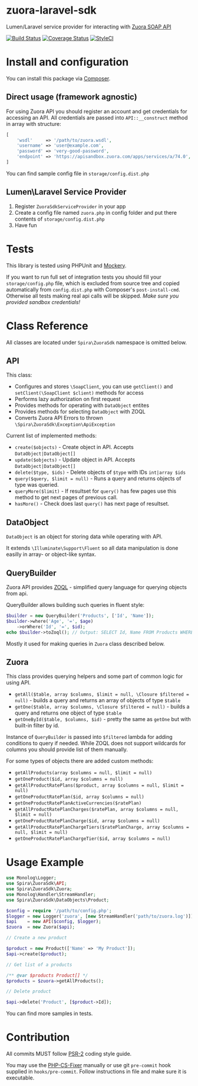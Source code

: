 # zuora-laravel-sdk
Lumen/Laravel service provider for interacting with [Zuora SOAP API](https://knowledgecenter.zuora.com/BC_Developers/SOAP_API)

[![Build Status](https://travis-ci.org/spira/zuora-laravel-sdk.svg?branch=master)](https://travis-ci.org/spira/zuora-laravel-sdk) 
[![Coverage Status](https://coveralls.io/repos/github/spira/zuora-laravel-sdk/badge.svg?branch=master)](https://coveralls.io/github/spira/zuora-laravel-sdk?branch=master)
[![StyleCI](https://styleci.io/repos/50143983/shield)](https://styleci.io/repos/50143983)

# Install and configuration

You can install this package via [Composer](http://getcomposer.org).

## Direct usage (framework agnostic)

For using Zuora API you should register an account and get credentials for accessing an API.
All credentials are passed into `API::__construct` method in array with structure:
~~~ php
[
    'wsdl'     => '/path/to/zuora.wsdl',
    'username' => 'user@example.com',
    'password' => 'very-good-password',
    'endpoint' => 'https://apisandbox.zuora.com/apps/services/a/74.0',
]
~~~
You can find sample config file in `storage/config.dist.php`

## Lumen\Laravel Service Provider

1. Register `ZuoraSdkServiceProvider` in your app
2. Create a config file named `zuora.php` in config folder and put there contents of `storage/config.dist.php`
3. Have fun

# Tests

This library is tested using PHPUnit and [Mockery](http://docs.mockery.io/en/latest/index.html).

If you want to run full set of integration tests you should fill your `storage/config.php` file, which is excluded from source tree and copied automatically from `config.dist.php` with Composer's `post-install-cmd`. Otherwise all tests making real api calls will be skipped. *Make sure you provided sandbox credentials!*

# Class Reference

All classes are located under `Spira\ZuoraSdk` namespace is omitted below.

## API

This class:
* Configures and stores `\SoapClient`, you can use `getClient()` and `setClient(\SoapClient $client)` methods for access
* Performs lazy authorization on first request 
* Provides methods for operating with `DataObject` entites
* Provides methods for selecting `DataObject` with ZOQL
* Converts Zuora API Errors to thrown `\Spira\ZuoraSdk\Exception\ApiException`

Current list of implemented methods:
* `create($objects)` - Create object in API. Accepts `DataObject|DataObject[]`
* `update($objects)` - Update object in API. Accepts `DataObject|DataObject[]`
* `delete($type, $ids)` - Delete objects of `$type` with IDs `int|array $ids`
* `query($query, $limit = null)` - Runs a query and returns objects of type was queried.
* `queryMore($limit)` - If resultset for `query()` has few pages use this method to get next pages of previous call.
* `hasMore()` - Check does last `query()` has next page of resultset.

## DataObject

`DataObject` is an object for storing data while operating with API. 

It extends `\Illuminate\Support\Fluent` so all data manipulation is done easilly in array- or object-like syntax.

## QueryBuilder

Zuora API provides [ZOQL](https://knowledgecenter.zuora.com/BC_Developers/SOAP_API/M_Zuora_Object_Query_Language) - simplified query language for querying objects from api.

QueryBuilder allows building such queries in fluent style:
~~~ php
$builder = new QueryBuilder('Products', ['Id', 'Name']);
$builder->where('Age', '=', $age)
    ->orWhere('Id', '=', $id);
echo $builder->toZoql(); // Output: SELECT Id, Name FROM Products WHERE Age = 18 OR Id = 1
~~~

Mostly it used for making queries in `Zuora` class described below.

## Zuora

This class provides querying helpers and some part of common logic for using API.

* `getAll($table, array $columns, $limit = null, \Closure $filtered = null)` - builds a query and returns an array of objects of type `$table`
* `getOne($table, array $columns, \Closure $filtered = null)` - builds a query and returns one object of type `$table`
* `getOneById($table, $columns, $id)` - pretty the same as `getOne` but with built-in filter by id.

Instance of `QueryBuilder` is passed into `$filtered` lambda for adding conditions to query if needed.
While ZOQL does not support wildcards for columns you should provide list of them manually.

For some types of objects there are added custom methods:
* `getAllProducts(array $columns = null, $limit = null)`
* `getOneProduct($id, array $columns = null)`
* `getAllProductRatePlans($product, array $columns = null, $limit = null)`
* `getOneProductRatePlan($id, array $columns = null)`
* `getOneProductRatePlanActiveCurrencies($ratePlan)`
* `getAllProductRatePlanCharges($ratePlan, array $columns = null, $limit = null)`
* `getOneProductRatePlanCharge($id, array $columns = null)`
* `getAllProductRatePlanChargeTiers($ratePlanCharge, array $columns = null, $limit = null)`
* `getOneProductRatePlanChargeTier($id, array $columns = null)`

# Usage Example

~~~ php
use Monolog\Logger;
use Spira\ZuoraSdk\API;
use Spira\ZuoraSdk\Zuora;
use Monolog\Handler\StreamHandler;
use Spira\ZuoraSdk\DataObjects\Product;

$config = require '/path/to/config.php';
$logger = new Logger('zuora', [new StreamHandler('path/to/zuora.log')]); // optional logger usage
$api    = new API($config, $logger);
$zuora  = new Zuora($api);

// Create a new product

$product = new Product(['Name' => 'My Product']);
$api->create($product);

// Get list of a products

/** @var $products Product[] */
$products = $zuora->getAllProducts();

// Delete product

$api->delete('Product', [$product->Id]);
~~~

You can find more samples in tests.

# Contribution

All commits MUST follow [PSR-2](https://github.com/php-fig/fig-standards/blob/master/accepted/PSR-2-coding-style-guide.md) coding style guide.

You may use the [PHP-CS-Fixer](https://github.com/FriendsOfPHP/PHP-CS-Fixer) manually or use git `pre-commit` hook supplied in `hooks/pre-commit`. Follow instructions in file and make sure it is executable.
